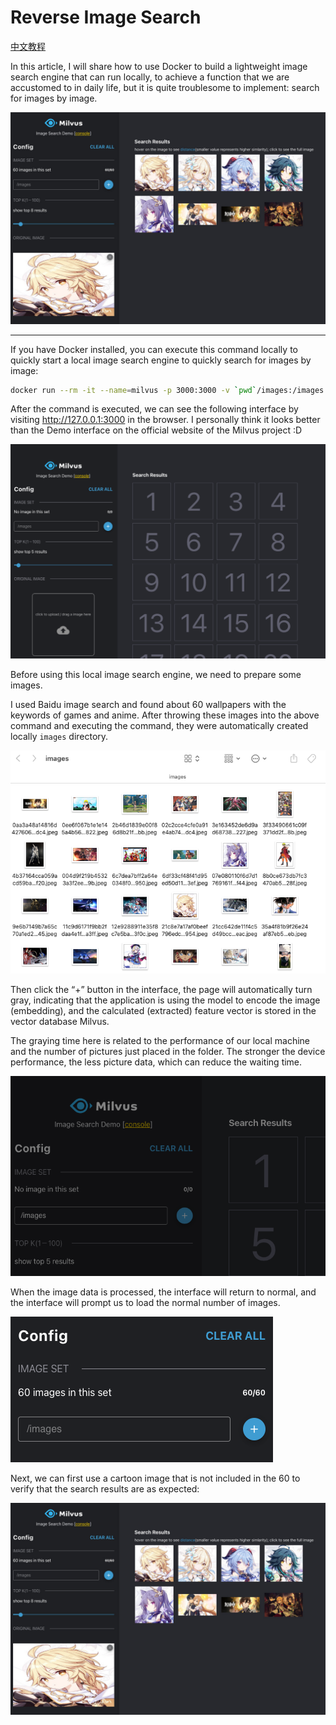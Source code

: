 # Reverse Image Search

[中文教程](https://soulteary.com/2022/09/24/use-docker-and-milvus-to-quickly-build-a-local-lightweight-image-search-engine.html)

In this article, I will share how to use Docker to build a lightweight image search engine that can run locally, to achieve a function that we are accustomed to in daily life, but it is quite troublesome to implement: search for images by image.

![](./assets/screenshots.jpeg)

---

If you have Docker installed, you can execute this command locally to quickly start a local image search engine to quickly search for images by image:

```bash
docker run --rm -it --name=milvus -p 3000:3000 -v `pwd`/images:/images soulteary/image-search-app:2.1.0
```

After the command is executed, we can see the following interface by visiting http://127.0.0.1:3000 in the browser. I personally think it looks better than the Demo interface on the official website of the Milvus project :D

![](./assets/step1.png)

Before using this local image search engine, we need to prepare some images.

I used Baidu image search and found about 60 wallpapers with the keywords of games and anime. After throwing these images into the above command and executing the command, they were automatically created locally `images` directory.

![](./assets/step2.png)

Then click the “+” button in the interface, the page will automatically turn gray, indicating that the application is using the model to encode the image (embedding), and the calculated (extracted) feature vector is stored in the vector database Milvus.

The graying time here is related to the performance of our local machine and the number of pictures just placed in the folder. The stronger the device performance, the less picture data, which can reduce the waiting time.

![](./assets/step3.png)

When the image data is processed, the interface will return to normal, and the interface will prompt us to load the normal number of images.

![](./assets/step4.png)

Next, we can first use a cartoon image that is not included in the 60 to verify that the search results are as expected:

![](./assets/screenshots.jpeg)
